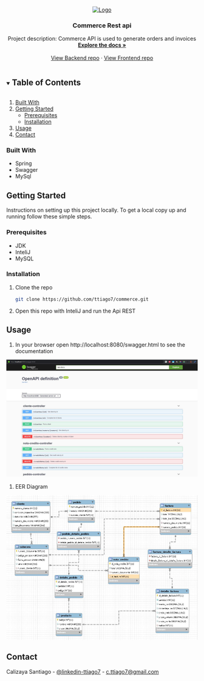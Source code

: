 <!-- PROJECT LOGO -->
<br />
<p align="center">
  <a href="https://github.com/ttiago7/commerce-front">
    <img src="images/1.JPG" alt="Logo" width="1200" >
  </a> 

  <h3 align="center">Commerce Rest api</h3>

  <p align="center">
    Project description: Commerce API is used to generate orders and invoices
    <br />
    <a href="https://github.com/ttiago7/commerce"><strong>Explore the docs »</strong></a>
    <br />
    <br />
    <a href="https://github.com/ttiago7/commerce">View Backend repo</a>
    ·
    <a href="https://github.com/ttiago7/commerce-front">View Frontend repo</a>
  </p>
</p>


<!-- TABLE OF CONTENTS -->
<details open="open">
  <summary><h2 style="display: inline-block">Table of Contents</h2></summary>
  <ol>
    <li>
      <a href="#built-with">Built With</a>      
    </li>
    <li>
      <a href="#getting-started">Getting Started</a>
      <ul>
        <li><a href="#prerequisites">Prerequisites</a></li>
        <li><a href="#installation">Installation</a></li>
      </ul>
    </li>
    <li><a href="#usage">Usage</a></li>
    <li><a href="#contact">Contact</a></li>
  </ol>
</details>


### Built With

* Spring
* Swagger
* MySql

<!-- GETTING STARTED -->
## Getting Started

Instructions on setting up this project locally. To get a local copy up and running follow these simple steps.

### Prerequisites

* JDK
* InteliJ
* MySQL


### Installation

1. Clone the repo
   ```sh
   git clone https://github.com/ttiago7/commerce.git
   ```
2. Open this repo with InteliJ and run the Api REST


<!-- USAGE EXAMPLES -->
## Usage

1. In your browser open http://localhost:8080/swagger.html to see the documentation
<img src="/images/2swagger.JPG" alt="documentation"/>

1. EER Diagram
<img src="/images/db.JPG" alt="EER DIAGRAM"/>

<!-- CONTACT -->
## Contact

Calizaya Santiago - [@linkedin-ttiago7](https://www.linkedin.com/in/ttiago7/) - c.ttiago7@gmail.com

